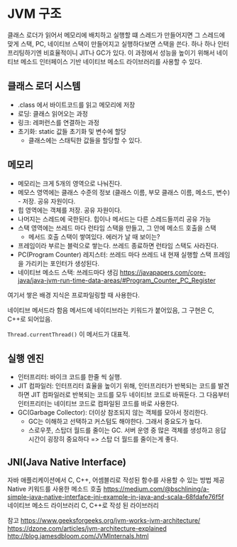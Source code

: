 JVM 구조
=======================================

클래스 로더가 읽어서 메모리에 배치하고 실행할 떄 스레드가 만들어지면 그 스레드에 맞게 스택, PC, 네이티브 스택이 만들어지고 실행하다보면 스택을 쓴다. 하나 하나 인터프리팅하기엔 비효율적이니 JIT나 GC가 있다. 이 과정에서 성능을 높이기 위해서 네이티브 메소드 인터페이스 기반 네이티브 메소드 라이브러리를 사용할 수 있다. 

## 클래스 로더 시스템
- .class 에서 바이트코드를 읽고 메모리에 저장
- 로딩: 클래스 읽어오는 과정
- 링크: 레퍼런스를 연결하는 과정
- 초기화: static 값들 초기화 및 변수에 할당
  - 클래스에는 스태틱한 값들을 할당할 수 있다. 

## 메모리
- 메모리는 크게 5개의 영역으로 나눠진다.
- 메모스 영역에는 클래스 수준의 정보 (클래스 이름, 부모 클래스 이름, 메소드, 변수)   - 저장. 공유 자원이다.
- 힙 영역에는 객체를 저장. 공유 자원이다.
- 나머지는 스레드에 국한된다. 힙이나 메서드는 다른 스레드들끼리 공유 가능
- 스택 영역에는 쓰레드 마다 런타임 스택을 만들고, 그 안에 메소드 호출을 스택 
  - 메서드 호출 스택이 쌓여있다. 에러가 날 때 보이는?
- 프레임이라 부르는 블럭으로 쌓는다. 쓰레드 종료하면 런타임 스택도 사라진다.
- PC(Program Counter) 레지스터: 쓰레드 마다 쓰레드 내 현재 실행할 스택 프레임을 가리키는 포인터가 생성된다.
- 네이티브 메소드 스택: 쓰레드마다 생김
https://javapapers.com/core-java/java-jvm-run-time-data-areas/#Program_Counter_PC_Register

여기서 쌓은 배경 지식은 프로파일링할 때 사용한다.

네이티브 메서드라 함음 메서드에 네이티브라는 키워드가 붙어있음, 그 구현은 C, C++로 되어있음.

`Thread.currentThread()` 이 메서드가 대표적.

## 실행 엔진
- 인터프리터: 바이크 코드를 한줄 씩 실행.
- JIT 컴파일러: 인터프리터 효율을 높이기 위해, 인터프리터가 반복되는 코드를 발견하면 JIT 컴파일러로 반복되는 코드를 모두 네이티브 코드로 바꿔둔다. 그 다음부터 인터프리터는 네이티브 코드로 컴파일된 코드를 바로 사용한다.
- GC(Garbage Collector): 더이상 참조되지 않는 객체를 모아서 정리한다.
  - GC는 이해하고 선택하고 커스텀도 해야한다. 그래서 중요도가 높다. 
  - 스로우풋, 스탑더 월드를 줄이는 GC. 서버 운영 중 많은 객체를 생성하고 응답시간이 굉장히 중요하다 => 스탑 더 월드를 줄이는게 좋다.

## JNI(Java Native Interface)
자바 애플리케이션에서 C, C++, 어셈블리로 작성된 함수를 사용할 수 있는 방법 제공
Native 키워드를 사용한 메소드 호출
https://medium.com/@bschlining/a-simple-java-native-interface-jni-example-in-java-and-scala-68fdafe76f5f  
네이티브 메소드 라이브러리
C, C++로 작성 된 라이브러리


참고
https://www.geeksforgeeks.org/jvm-works-jvm-architecture/
https://dzone.com/articles/jvm-architecture-explained
http://blog.jamesdbloom.com/JVMInternals.html

